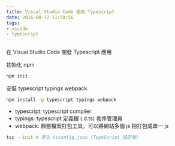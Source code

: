 ```yaml
---
title: Visual Studio Code 使用 Typescript
date: 2016-08-17 11:50:56
tags:
- vscode
- typescript
---
```


在 Visual Studio Code 開發 Typescript 應用

<!--more-->

初始化 npm

```bash
npm init
```

安裝 typescript typings webpack

```bash
npm install -g typescript typings webpack
```

* typescript: typescript compiler
* typings: typescript 定義檔 (.d.ts) 套件管理員
* webpack: 靜態檔案打包工具，可以將網站多個 js 把打包成單一 js

```bash
tsc --init # 產生 tsconfig.json (TypeScript 設定檔)
```

